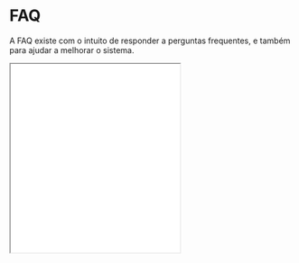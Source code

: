 # FAQ

A FAQ existe com o intuito de responder a perguntas frequentes, e também para ajudar a melhorar o sistema.

<iframe style="height: 335px;margin-bottom:0px;" src="/faq.html" />